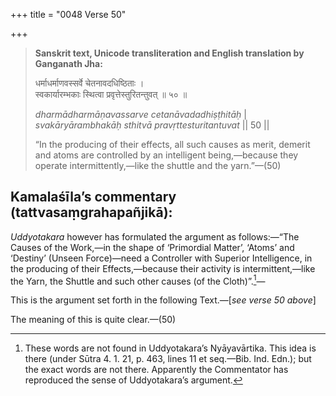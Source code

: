 +++
title = "0048 Verse 50"

+++
> **Sanskrit text, Unicode transliteration and English translation by Ganganath Jha:** 
>
> धर्माधर्माणवस्सर्वे चेतनावदधिष्ठिताः ।  
> स्वकार्यारम्भकाः स्थित्वा प्रवृत्तेस्तुरितन्तुवत् ॥ ५० ॥ 
>
> *dharmādharmāṇavassarve cetanāvadadhiṣṭhitāḥ* \|  
> *svakāryārambhakāḥ sthitvā pravṛttesturitantuvat* \|\| 50 \|\| 
>
> “In the producing of their effects, all such causes as merit, demerit and atoms are controlled by an intelligent being,—because they operate intermittently,—like the shuttle and the yarn.”—(50)



## Kamalaśīla’s commentary (tattvasaṃgrahapañjikā):

*Uddyotakara* however has formulated the argument as follows:—“The Causes of the Work,—in the shape of ‘Primordial Matter’, ‘Atoms’ and ‘Destiny’ (Unseen Force)—need a Controller with Superior Intelligence, in the producing of their Effects,—because their activity is intermittent,—like the Yarn, the Shuttle and such other causes (of the Cloth)”.[^1]—

[^1]:  These words are not found in Uddyotakara’s Nyāyavārtika. This idea is there (under Sūtra 4. 1. 21, p. 463, lines 11 et seq.—Bib. Ind. Edn.); but the exact words are not there. Apparently the Commentator has reproduced the sense of Uddyotakara’s argument.

This is the argument set forth in the following Text.—[*see verse 50 above*]

The meaning of this is quite clear.—(50)



